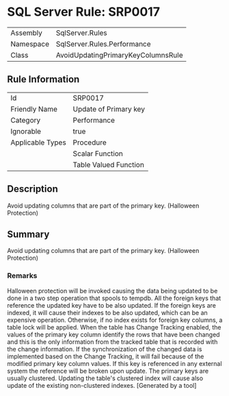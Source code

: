 # SQL Server Rule: SRP0017
  
|    |    |
|----|----|
| Assembly | SqlServer.Rules |
| Namespace | SqlServer.Rules.Performance |
| Class | AvoidUpdatingPrimaryKeyColumnsRule |
  
## Rule Information
  
|    |    |
|----|----|
| Id | SRP0017 |
| Friendly Name | Update of Primary key |
| Category | Performance |
| Ignorable | true |
| Applicable Types | Procedure  |
|   | Scalar Function |
|   | Table Valued Function |
  
## Description
  
Avoid updating columns that are part of the primary key.  (Halloween Protection)
  
## Summary
  
Avoid updating columns that are part of the primary key.  (Halloween Protection)
  
### Remarks
  
<list type="bullet">
    <item> Halloween protection will be invoked causing the data being updated to be done in
        a two step operation that spools to tempdb. </item>
    <item> All the foreign keys that reference the updated key have to be also updated. If
         the foreign keys are indexed, it will cause their indexes to be also updated, which
         can be an expensive operation. Otherwise, if no index exists for foreign key
         columns, a table lock will be applied. </item>
    <item> When the table has Change Tracking enabled, the values of the primary key column
         identify the rows that have been changed and this is the only information from the
         tracked table that is recorded with the change information. If the synchronization
         of the changed data is implemented based on the Change Tracking, it will fail
         because of the modified primary key column values. </item>
    <item> If this key is referenced in any external system the reference will be broken
         upon update. </item>
    <item> The primary keys are usually clustered. Updating the table's clustered index
        will cause also update of the existing non-clustered indexes. </item>
  </list>  
[Generated by a tool]

